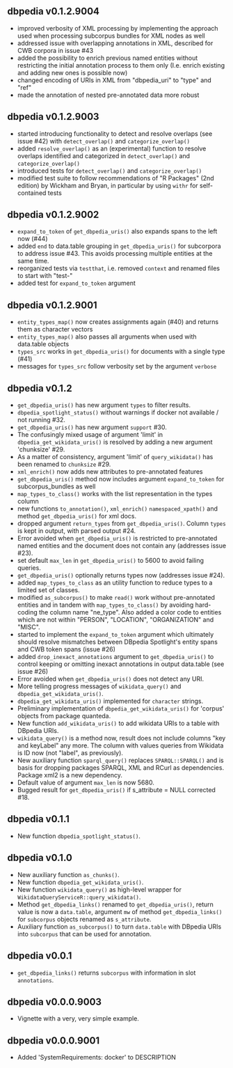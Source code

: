 ## dbpedia v0.1.2.9004
* improved verbosity of XML processing by implementing the approach used when processing subcorpus bundles for XML nodes as well
* addressed issue with overlapping annotations in XML, described for CWB corpora in issue #43
* added the possibility to enrich previous named entities without restricting the initial annotation process to them only (I.e. enrich existing and adding new ones is possible now)
* changed encoding of URIs in XML from "dbpedia_uri" to "type" and "ref"
* made the annotation of nested pre-annotated data more robust

## dbpedia v0.1.2.9003
* started introducing functionality to detect and resolve overlaps (see issue #42) with `detect_overlap()` and `categorize_overlap()`
* added `resolve_overlap()` as an (experimental) function to resolve overlaps identified and categorized in `detect_overlap()` and `categorize_overlap()`
* introduced tests for `detect_overlap()` and `categorize_overlap()`
* modified test suite to follow recommendations of "R Packages" (2nd edition) by Wickham and Bryan, in particular by using `withr` for self-contained tests

## dbpedia v0.1.2.9002
* `expand_to_token` of `get_dbpedia_uris()` also expands spans to the left now (#44)
* added `end` to data.table grouping in `get_dbpedia_uris()` for subcorpora to address issue #43. This avoids processing multiple entities at the same time.
* reorganized tests via `testthat`, i.e. removed `context` and renamed files to start with "test-"
* added test for `expand_to_token` argument

## dbpedia v0.1.2.9001
* `entity_types_map()` now creates assignments again (#40) and returns them as character vectors
* `entity_types_map()` also passes all arguments when used with data.table objects
* `types_src` works in `get_dbpedia_uris()` for documents with a single type (#41)
* messages for `types_src` follow verbosity set by the argument `verbose`

## dbpedia v0.1.2
* `get_dbpedia_uris()` has new argument `types` to filter results.
* `dbpedia_spotlight_status()` without warnings if docker not available / not running #32.
* `get_dbpedia_uris()` has new argument `support` #30.
* The confusingly mixed usage of argument 'limit' in `dbpedia_get_wikidata_uris()` is resolved by adding a new argument 'chunksize' #29.
* As a matter of consistency, argument 'limit' of `query_wikidata()` has been renamed to `chunksize` #29.
* `xml_enrich()` now adds new attributes to pre-annotated features
* `get_dbpedia_uris()` method now includes argument `expand_to_token` for subcorpus_bundles as well
* `map_types_to_class()` works with the list representation in the types column
* new functions `to_annotation()`, `xml_enrich()` `namespaced_xpath()` and method `get_dbpedia_uris()` for xml docs.
* dropped argument `return_types` from `get_dbpedia_uris()`. Column `types` is 
kept in output, with parsed output #24.
* Error avoided when `get_dbpedia_uris()` is restricted to pre-annotated
named entities and the document does not contain any (addresses issue #23).
* set default `max_len` in `get_dbpedia_uris()` to 5600 to avoid failing queries.
* `get_dbpedia_uris()` optionally returns types now (addresses issue #24).
* added `map_types_to_class` as an utility function to reduce types to a
limited set of classes.
* modified `as_subcorpus()` to make `read()` work without pre-annotated entities
and in tandem with `map_types_to_class()` by avoiding hard-coding the column name
"ne_type". Also added a color code to entities which are not within "PERSON",
"LOCATION", "ORGANIZATION" and "MISC".
* started to implement the `expand_to_token` argument which ultimately should
resolve mismatches between DBpedia Spotlight's entity spans and CWB token spans
(issue #26)
* added `drop_inexact_annotations` argument to `get_dbpedia_uris()` to control
keeping or omitting inexact annotations in output data.table (see issue #26)
* Error avoided when `get_dbpedia_uris()` does not detect any URI.
* More telling progress messages of `wikidata_query()` and
`dbpedia_get_wikidata_uris()`.
* `dbpedia_get_wikidata_uris()` implemented for `character` strings.
* Preliminary implementation of `dbpedia_get_wikidata_uris()` for 'corpus' objects
from package quanteda.
* New function `add_wikidata_uris()` to add wikidata URIs to a table with
DBpedia URIs.
* `wikidata_query()` is a method now, result does not include columns
"key and keyLabel" any more. The column with values queries from Wikidata is 
ID now (not "label", as previously).
* New auxiliary function `sparql_query()` replaces `SPARQL::SPARQL()` and is 
basis for dropping packages SPARQL, XML and RCurl as dependencies. Package xml2
is a new dependency.
* Default value of argument `max_len` is now 5680.
* Bugged result for `get_dbpedia_uris()` if s_attribute = NULL corrected #18.


## dbpedia v0.1.1

* New function `dbpedia_spotlight_status()`.

## dbpedia v0.1.0

* New auxiliary function `as_chunks()`.
* New function `dbpedia_get_wikidata_uris()`.
* New function `wikidata_query()` as high-level wrapper for
`WikidataQueryServiceR::query_wikidata()`.
* Method `get_dbpedia_links()` renamed to `get_dbpedia_uris()`, return value is
now a `data.table`, argument `mw` of method `get_dbpedia_links()` for
`subcorpus` objects renamed as `s_attribute`.
* Auxiliary function `as_subcorpus()` to turn `data.table` with DBpedia URIs
into `subcorpus` that can be used for annotation.


## dbpedia v0.0.1

* `get_dbpedia_links()` returns `subcorpus` with information in slot `annotations`.

## dbpedia v0.0.0.9003

* Vignette with a very, very simple example.

## dbpedia v0.0.0.9001

* Added 'SystemRequirements: docker' to DESCRIPTION
